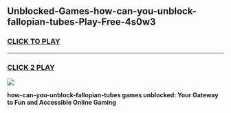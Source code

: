
## Unblocked-Games-how-can-you-unblock-fallopian-tubes-Play-Free-4s0w3
<h3>
<a href="https://premium76.site?title=how-can-you-unblock-fallopian-tubes&ref=20M">CLICK TO PLAY</a></h3>
<hr>

<h3>
<a href="https://premium76.site?title=how-can-you-unblock-fallopian-tubes&ref=20M">CLICK 2 PLAY</a>
  
</h3>

<a href="https://premium76.site?title=how-can-you-unblock-fallopian-tubes&ref=19M"><img src="https://clearcache.store/games.png"></a>


**how-can-you-unblock-fallopian-tubes games unblocked: Your Gateway to Fun and Accessible Online Gaming**
